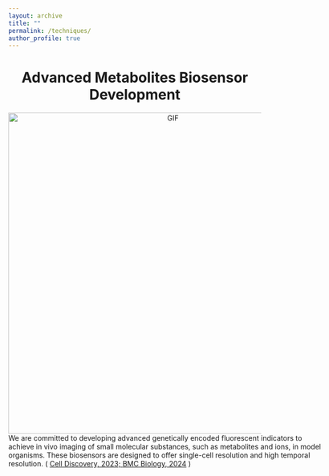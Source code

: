 ```yaml
---
layout: archive
title: ""
permalink: /techniques/
author_profile: true
---
```


<div style="text-align: center;">
  <h1>Advanced Metabolites Biosensor Development</h1>
  <div>
    <img src="/images/tech/1.gif" alt="GIF" style="width: 640px;">
  </div>
  <p style="text-align: left; width: 640px; margin: 0 auto;">
    We are committed to developing advanced genetically encoded fluorescent indicators to achieve in vivo imaging of small molecular substances, such as metabolites and ions, in model organisms. These biosensors are designed to offer single-cell resolution and high temporal resolution. (
    <a href="/publication/2023-10-31-Tryptophan-sensor" target="_blank">Cell Discovery, 2023; </a>
    <a href="/publication/2024-11-14-Tryptophan-imaging">BMC Biology, 2024</a>
    )
  </p>
</div>
